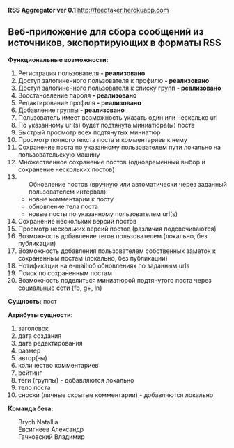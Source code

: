 <p><strong>RSS Aggregator ver 0.1 </strong> <a href="http://feedtaker.herokuapp.com">http://feedtaker.herokuapp.com</a></p>

<h2>Веб-приложение для сбора сообщений из источников, экспортирующих в форматы RSS</h2>


<p><strong>Функциональные возможности:</strong></p>
<ol class="task-list">
<li> Регистрация пользователя <b>- реализовано</b></li>
<li> Доступ залогиненного пользователя к профилю <b>- реализовано</b></li>
<li> Доступ залогиненного пользователя к списку групп <b>- реализовано</b></li>
<li> Восстановление пароля <b>- реализовано</b></li>
<li> Редактирование профиля <b>- реализовано</b></li>
<li> Добавление группы <b>- реализовано</b></li>
<li> Пользователь имеет возможность указать один или несколько url</li>
<li> По указанному url(s) будет подтянута миниатюра(ы) поста</li>
<li> Быстрый просмотр всех подтянутых миниатюр</li>
<li> Просмотр полного текста поста и комментариев к нему</li>
<li> Сохранение поста по указанному пользователем пути локально на пользовательскую машину</li>
<li> Множественное сохранение постов (одновременный выбор и сохранение нескольких постов)</li>
<li><ul>Обновление постов (вручную или автоматически через заданный пользователем интервал):
    <li>новые комментарии к посту</li>
    <li>обновление тела поста</li>
    <li>новые посты по указанному пользователем url(s)</li></ul></li>
<li> Сохранение нескольких версий постов</li>
<li> Просмотр нескольких версий постов (различия подсвечиваются)</li>
<li> Возможность добавление тегов пользователем (локально, без публикации)</li>
<li> Возможность добавления пользователем собственных заметок к сохраненным постам (локально, без публикации)</li>
<li> Нотификации на e-mail об обновлениях по заданным urls</li>
<li> Поиск по сохраненным постам</li>
<li> Возможность поделиться миниатюрой подтянутого поста через социальные сети (fb, g+, ln)</li>
</ol>

<p><b>Сущность:</b> пост </p>

<p><strong>Атрибуты сущности:</strong></p>

<ol class="task-list">
<li> заголовок</li>
<li> дата создания</li>
<li> дата редактирования</li>
<li> размер</li>
<li> автор(-ы)</li>
<li> количество комментариев</li>
<li> рейтинг</li>
<li> теги (группы) - добавляются локально</li>
<li> тело поста</li>
<li> сноски (личные скрытые комментарии) - добавляются локально</li>
</ol>

<p><strong>Команда бета:</strong></p>

<ul class="task-list">
<li>Brych Natallia</li>
<li>Евсигнеев Александр</li>
<li>Гачковский Владимир</li>
</ul>  

